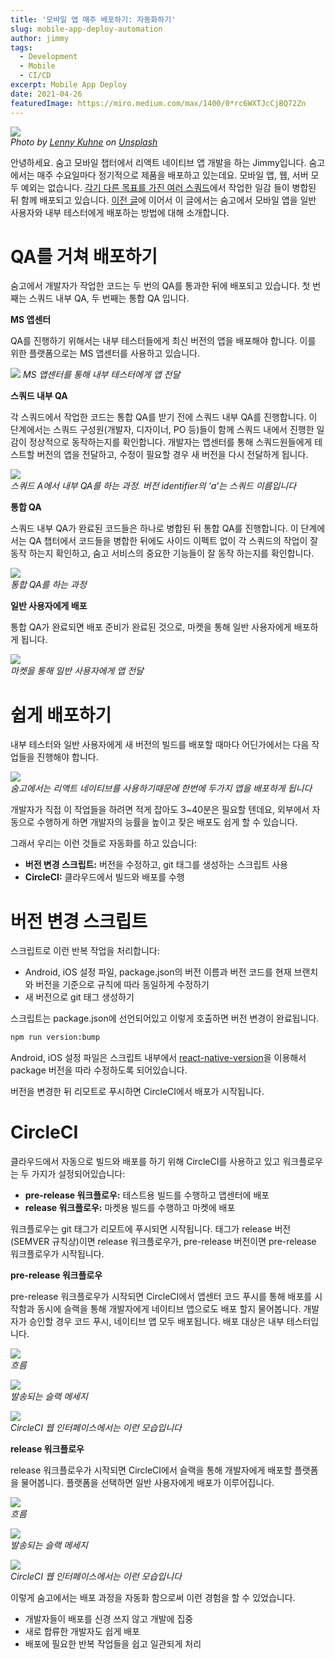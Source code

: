 ```yaml
---
title: '모바일 앱 매주 배포하기: 자동화하기'
slug: mobile-app-deploy-automation
author: jimmy
tags:
  - Development
  - Mobile
  - CI/CD
excerpt: Mobile App Deploy
date: 2021-04-26
featuredImage: https://miro.medium.com/max/1400/0*rc6WXTJcCjBQ72Zn
---
```


![](https://miro.medium.com/max/1400/0*rc6WXTJcCjBQ72Zn)  
_Photo by <u>[Lenny Kuhne](https://unsplash.com/@lennykuhne?utm_source=medium&utm_medium=referral)</u> on <u>[Unsplash](https://unsplash.com/?utm_source=medium&utm_medium=referral)</u>_

안녕하세요. 숨고 모바일 챕터에서 리액트 네이티브 앱 개발을 하는 Jimmy입니다.
숨고에서는 매주 수요일마다 정기적으로 제품을 배포하고 있는데요. 모바일 앱, 웹, 서버 모두 예외는 없습니다. <u>[각기 다른 목표를 가진 여러 스쿼드]()</u>에서 작업한 일감 들이 병합된 뒤 함께 배포되고 있습니다.
<u>[이전 글]()</u>에 이어서 이 글에서는 숨고에서 모바일 앱을 일반 사용자와 내부 테스터에게 배포하는 방법에 대해 소개합니다.

# QA를 거쳐 배포하기

숨고에서 개발자가 작업한 코드는 두 번의 QA를 통과한 뒤에 배포되고 있습니다. 첫 번째는 스쿼드 내부 QA, 두 번째는 통합 QA 입니다.

**MS 앱센터**

QA를 진행하기 위해서는 내부 테스터들에게 최신 버전의 앱을 배포해야 합니다. 이를 위한 플랫폼으로는 MS 앱센터를 사용하고 있습니다.

![](https://miro.medium.com/max/700/1*2ip-wQxJDzx4sVwSnITo-g.png)
_MS 앱센터를 통해 내부 테스터에게 앱 전달_

**스쿼드 내부 QA**

각 스쿼드에서 작업한 코드는 통합 QA를 받기 전에 스쿼드 내부 QA를 진행합니다. 이 단계에서는 스쿼드 구성원(개발자, 디자이너, PO 등)들이 함께 스쿼드 내에서 진행한 일감이 정상적으로 동작하는지를 확인합니다. 개발자는 앱센터를 통해 스쿼드원들에게 테스트할 버전의 앱을 전달하고, 수정이 필요할 경우 새 버전을 다시 전달하게 됩니다.

![](https://miro.medium.com/max/700/1*dP-8fu-s3kl5i58yuN2TAA.png)  
_스쿼드 A에서 내부 QA를 하는 과정. 버전 identifier의 ‘a’는 스쿼드 이름입니다_

**통합 QA**

스쿼드 내부 QA가 완료된 코드들은 하나로 병합된 뒤 통합 QA를 진행합니다. 이 단계에서는 QA 챕터에서 코드들을 병합한 뒤에도 사이드 이펙트 없이 각 스쿼드의 작업이 잘 동작 하는지 확인하고, 숨고 서비스의 중요한 기능들이 잘 동작 하는지를 확인합니다.

![](https://miro.medium.com/max/700/1*nu0rwkU2vS_PRejkm1b4YA.png)  
_통합 QA를 하는 과정_

**일반 사용자에게 배포**

통합 QA가 완료되면 배포 준비가 완료된 것으로, 마켓을 통해 일반 사용자에게 배포하게 됩니다.

![](https://miro.medium.com/max/700/1*Yjj_-pndKmLWjsXzXeVCOQ.png)  
_마켓을 통해 일반 사용자에게 앱 전달_

# 쉽게 배포하기

내부 테스터와 일반 사용자에게 새 버전의 빌드를 배포할 때마다 어딘가에서는 다음 작업들을 진행해야 합니다.

![](https://miro.medium.com/max/700/1*f-c-wIjP2arI4rnm1hxZnw.png)  
_숨고에서는 리액트 네이티브를 사용하기때문에 한번에 두가지 앱을 배포하게 됩니다_

개발자가 직접 이 작업들을 하려면 적게 잡아도 3~40분은 필요할 텐데요, 외부에서 자동으로 수행하게 하면 개발자의 능률을 높이고 잦은 배포도 쉽게 할 수 있습니다.

그래서 우리는 이런 것들로 자동화를 하고 있습니다:

- **버전 변경 스크립트:** 버전을 수정하고, git 태그를 생성하는 스크립트 사용
- **CircleCI:** 클라우드에서 빌드와 배포를 수행

# 버전 변경 스크립트

스크립트로 이런 반복 작업을 처리합니다:

- Android, iOS 설정 파일, package.json의 버전 이름과 버전 코드를 현재 브랜치와 버전을 기준으로 규칙에 따라 동일하게 수정하기
- 새 버전으로 git 태그 생성하기

스크립트는 package.json에 선언되어있고 이렇게 호출하면 버전 변경이 완료됩니다.

```zsh
npm run version:bump
```

Android, iOS 설정 파일은 스크립트 내부에서 [react-native-version](https://github.com/stovmascript/react-native-version)을 이용해서 package 버전을 따라 수정하도록 되어있습니다.

버전을 변경한 뒤 리모트로 푸시하면 CircleCI에서 배포가 시작됩니다.

# CircleCI

클라우드에서 자동으로 빌드와 배포를 하기 위해 CircleCI를 사용하고 있고 워크플로우는 두 가지가 설정되어있습니다:

- **pre-release 워크플로우:** 테스트용 빌드를 수행하고 앱센터에 배포
- **release 워크플로우:** 마켓용 빌드를 수행하고 마켓에 배포

워크플로우는 git 태그가 리모트에 푸시되면 시작됩니다. 태그가 release 버전(SEMVER 규칙상)이면 release 워크플로우가, pre-release 버전이면 pre-release 워크플로우가 시작됩니다.

**pre-release 워크플로우**

pre-release 워크플로우가 시작되면 CircleCI에서 앱센터 코드 푸시를 통해 배포를 시작함과 동시에 슬랙을 통해 개발자에게 네이티브 앱으로도 배포 할지 물어봅니다. 개발자가 승인할 경우 코드 푸시, 네이티브 앱 모두 배포됩니다. 배포 대상은 내부 테스터입니다.

![](https://miro.medium.com/max/700/1*FJLSjRo5FikTcrg8xXkrtA.png)  
_흐름_

![](https://miro.medium.com/max/700/1*mqKbO0xJuJFcDnoAobHMJQ.png)  
_발송되는 슬랙 메세지_

![](https://miro.medium.com/max/700/1*BcLZLBDY2ft_I5wcSMfIpQ.png)  
_CircleCI 웹 인터페이스에서는 이런 모습입니다_

**release 워크플로우**

release 워크플로우가 시작되면 CircleCI에서 슬랙을 통해 개발자에게 배포할 플랫폼을 물어봅니다. 플랫폼을 선택하면 일반 사용자에게 배포가 이루어집니다.

![](https://miro.medium.com/max/700/1*frhoF2x9dLVA3eZQsVBIag.png)  
_흐름_

![](https://miro.medium.com/max/700/1*1D3uYODP32f9I8uPY_tB-w.png)  
_발송되는 슬랙 메세지_

![](https://miro.medium.com/max/700/1*rWozYKtfkQXoriY-MptGEA.png)  
_CircleCI 웹 인터페이스에서는 이런 모습입니다_

이렇게 숨고에서는 배포 과정을 자동화 함으로써 이런 경험을 할 수 있었습니다.

- 개발자들이 배포를 신경 쓰지 않고 개발에 집중
- 새로 합류한 개발자도 쉽게 배포
- 배포에 필요한 반복 작업들을 쉽고 일관되게 처리
